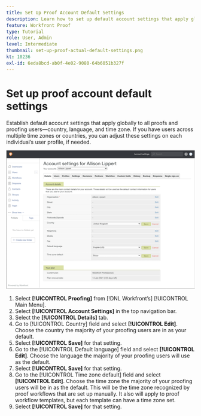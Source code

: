 ```yaml
---
title: Set Up Proof Account Default Settings
description: Learn how to set up default account settings that apply globally to all proofs and proofing users  .
feature: Workfront Proof
type: Tutorial
role: User, Admin
level: Intermediate
thumbnail: set-up-proof-actual-default-settings.png
kt: 10236
exl-id: 6eda8bcd-ab0f-4e02-9080-64b6051b327f
---
```

# Set up proof account default settings

Establish default account settings that apply globally to all proofs and proofing users—country, language, and time zone. If you have users across multiple time zones or countries, you can adjust these settings on each individual’s user profile, if needed.

![Account settings window for proofing](assets/proof-system-setups-default-account-settings.png)

1. Select **[!UICONTROL Proofing]** from [!DNL Workfront’s] [!UICONTROL Main Menu].
1. Select **[!UICONTROL Account Settings]** in the top navigation bar.
1. Select the **[!UICONTROL Details]** tab.
1. Go to [!UICONTROL Country] field and select **[!UICONTROL Edit]**. Choose the country the majority of your proofing users are in as your default.
1. Select **[!UICONTROL Save]** for that setting.
1. Go to the [!UICONTROL Default language] field and select **[!UICONTROL Edit]**. Choose the language the majority of your proofing users will use as the default.
1. Select **[!UICONTROL Save]** for that setting.
1. Go to the [!UICONTROL Time zone default] field and select **[!UICONTROL Edit]**. Choose the time zone the majority of your proofing users will be in as the default. This will be the time zone recognized by proof workflows that are set up manually. It also will apply to proof workflow templates, but each template can have a time zone set.
1. Select **[!UICONTROL Save]** for that setting.
